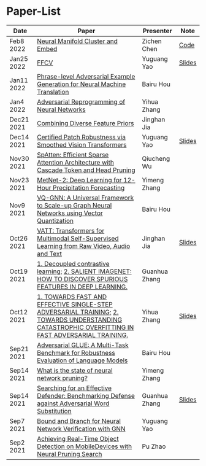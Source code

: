 # Paper-List


| Date       | Paper                                                                                                                                                                                                                                     | Presenter     | Note                                                                                    |
| ---------- | ----------------------------------------------------------------------------------------------------------------------------------------------------------------------------------------------------------------------------------------- | ------------- | --------------------------------------------------------------------------------------- |
| Feb8 2022           |     [Neural Manifold Cluster and Embed](https://arxiv.org/pdf/2201.10000.pdf)                                                                                                                                                                                                                                   |              Zichen Chen    |               [Code](https://github.com/zengyi-li/NMCE-release)                                                                       |
| Jan25 2022 | [FFCV](https://github.com/libffcv/ffcv)                                                                                                                                                                                                   | Yuguang Yao   | [Slides](https://yuguang-yao.slides.com/yaoyugua/deck-5cb81c/fullscreen?token=y9VF9g5A) |
| Jan11 2022 | [Phrase-level Adversarial Example Generation for Neural Machine Translation](https://arxiv.org/pdf/2201.02009.pdf)                                                                                                                        | Bairu Hou     |                                                                                         |
| Jan4 2022  | [Adversarial Reprogramming of Neural Networks](https://arxiv.org/abs/1806.11146)                                                                                                                                                          | Yihua Zhang   |                                                                                         |
| Dec21 2021 | [Combining Diverse Feature Priors](https://arxiv.org/abs/2110.08220)                                                                                                                                                                      | Jinghan Jia   |                                                                                         |
| Dec14 2021 | [Certified Patch Robustness via Smoothed Vision Transformers](https://arxiv.org/abs/2110.07719)                                                                                                                                           | Yuguang Yao   | [Slides](https://yuguang-yao.slides.com/yaoyugua/deck/fullscreen?token=0aiZnAQJ)        |
| Nov30 2021 | [SpAtten: Efficient Sparse Attention Architecture with Cascade Token and Head Pruning](https://arxiv.org/abs/2012.09852)                                                                                                                  | Qiucheng Wu   |                                                                                         |
| Nov23 2021 | [MetNet-2: Deep Learning for 12-Hour Precipitation Forecasting](https://arxiv.org/pdf/2111.07470.pdf)                                                                                                                                     | Yimeng Zhang  |                                                                                         |
| Nov9 2021  | [VQ-GNN: A Universal Framework to Scale-up Graph Neural Networks using Vector Quantization](https://arxiv.org/pdf/2110.14363.pdf)                                                                                                         | Bairu Hou     |                                                                                         |
| Oct26 2021 | [VATT: Transformers for Multimodal Self-Supervised Learning from Raw Video, Audio and Text](https://arxiv.org/pdf/2104.11178.pdf)                                                                                                         | Jinghan Jia   | [Slides](https://www.overleaf.com/project/6176f1d3cfe1a9852e70f661)                     |
| Oct19 2021 | [1. Decoupled contrastive learning;](https://arxiv.org/pdf/2110.06848.pdf) [2. SALIENT IMAGENET: HOW TO DISCOVER SPURIOUS FEATURES IN DEEP LEARNING.](https://arxiv.org/pdf/2110.04301.pdf)                                               | Guanhua Zhang |                                                                                         |
| Oct12 2021 | [1. TOWARDS FAST AND EFFECTIVE SINGLE-STEP ADVERSARIAL TRAINING;](https://openreview.net/pdf?id=fRnRsdc_nR7) [2. TOWARDS UNDERSTANDING CATASTROPHIC OVERFITTING IN FAST ADVERSARIAL TRAINING.](https://openreview.net/pdf?id=lDvJM5XUyrx) | Yihua Zhang   | [Slides](https://www.overleaf.com/read/zmtbpzfnvrcn)                                    |
| Sep21 2021 | [Adversarial GLUE: A Multi-Task Benchmark for Robustness Evaluation of Language Models](https://openreview.net/pdf?id=GF9cSKI3A_q)                                                                                                        | Bairu Hou     |                                                                                         |
| Sep14 2021 | [What is the state of neural network pruning?](https://arxiv.org/pdf/2003.03033.pdf)                                                                                                                                                      | Yimeng Zhang  |                                                                                         |
| Sep14 2021 | [Searching for an Effective Defender: Benchmarking Defense against Adversarial Word Substitution](https://arxiv.org/pdf/2108.12777.pdf)                                                                                                   | Guanhua Zhang | [Slides]( https://www.overleaf.com/read/crjssxhkkhkt)                                   |
| Sep7 2021  | [Bound and Branch for Neural Network Verification with GNN](https://arxiv.org/pdf/2107.12855.pdf)                                                                                                                                         | Yuguang Yao   |                                                                                         |
| Sep2 2021  | [Achieving Real-Time Object Detection on MobileDevices with Neural Pruning Search](https://arxiv.org/abs/2106.14943)                                                                                                                      | Pu Zhao       |                                                                                         |
